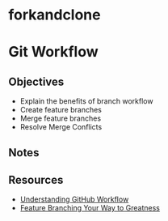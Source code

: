 # forkandclone

# Git Workflow

## Objectives

- Explain the benefits of branch workflow
- Create feature branches
- Merge feature branches
- Resolve Merge Conflicts

## Notes

## Resources

- [Understanding GitHub Workflow](https://guides.github.com/introduction/flow/)
- [Feature Branching Your Way to Greatness](https://www.atlassian.com/agile/software-development/branching)
